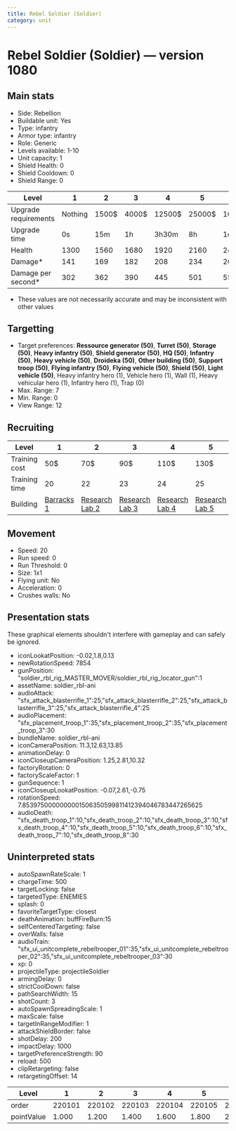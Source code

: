 ```yaml
---
title: Rebel Soldier (Soldier)
category: unit
---
```


# Rebel Soldier (Soldier) — version 1080

## Main stats

  * Side: Rebellion
  * Buildable unit: Yes
  * Type: infantry
  * Armor type: infantry
  * Role: Generic
  * Levels available: 1-10
  * Unit capacity: 1
  * Shield Health: 0
  * Shield Cooldown: 0
  * Shield Range: 0

|Level               |1      |2    |3    |4     |5     |6      |7      |8      |9       |10      |
|--------------------|-------|-----|-----|------|------|-------|-------|-------|--------|--------|
|Upgrade requirements|Nothing|1500$|4000$|12500$|25000$|100000$|160000$|320000$|1000000$|1750000$|
|Upgrade time        |0s     |15m  |1h   |3h30m |8h    |1d     |2d     |3d12h  |5d      |1w1d    |
|Health              |1300   |1560 |1680 |1920  |2160  |2400   |2640   |2880   |3120    |3600    |
|Damage*             |141    |169  |182  |208   |234   |260    |286    |312    |338     |390     |
|Damage per second*  |302    |362  |390  |445   |501   |557    |612    |668    |724     |835     |

* These values are not necessarily accurate and may be inconsistent with other values

## Targetting

  * Target preferences: **Ressource generator (50)**, **Turret (50)**, **Storage (50)**, **Heavy infantry (50)**, **Shield generator (50)**, **HQ (50)**, **Infantry (50)**, **Heavy vehicle (50)**, **Droideka (50)**, **Other building (50)**, **Support troop (50)**, **Flying infantry (50)**, **Flying vehicle (50)**, **Shield (50)**, **Light vehicle (50)**, Heavy infantry hero (1), Vehicle hero (1), Wall (1), Heavy vehicular hero (1), Infantry hero (1), Trap (0)
  * Max. Range: 7
  * Min. Range: 0
  * View Range: 12

## Recruiting

|Level        |1                               |2                                     |3                                     |4                                     |5                                     |6                                     |7                                     |8                                     |9                                     |10                                     |
|-------------|--------------------------------|--------------------------------------|--------------------------------------|--------------------------------------|--------------------------------------|--------------------------------------|--------------------------------------|--------------------------------------|--------------------------------------|---------------------------------------|
|Training cost|50$                             |70$                                   |90$                                   |110$                                  |130$                                  |150$                                  |170$                                  |200$                                  |210$                                  |230$                                   |
|Training time|20                              |22                                    |23                                    |24                                    |25                                    |26                                    |27                                    |28                                    |29                                    |30                                     |
|Building     |[Barracks 1](rebelBarracks.html)|[Research Lab 2](rebelOffenseLab.html)|[Research Lab 3](rebelOffenseLab.html)|[Research Lab 4](rebelOffenseLab.html)|[Research Lab 5](rebelOffenseLab.html)|[Research Lab 6](rebelOffenseLab.html)|[Research Lab 7](rebelOffenseLab.html)|[Research Lab 8](rebelOffenseLab.html)|[Research Lab 9](rebelOffenseLab.html)|[Research Lab 10](rebelOffenseLab.html)|

## Movement

  * Speed: 20
  * Run speed: 0
  * Run Threshold: 0
  * Size: 1x1
  * Flying unit: No
  * Acceleration: 0
  * Crushes walls: No

## Presentation stats

These graphical elements shouldn't interfere with gameplay and can safely be ignored.

  * iconLookatPosition: -0.02,1.8,0.13
  * newRotationSpeed: 7854
  * gunPosition: "soldier_rbl_rig_MASTER_MOVER/soldier_rbl_rig_locator_gun":1
  * assetName: soldier_rbl-ani
  * audioAttack: "sfx_attack_blasterrifle_1":25,"sfx_attack_blasterrifle_2":25,"sfx_attack_blasterrifle_3":25,"sfx_attack_blasterrifle_4":25
  * audioPlacement: "sfx_placement_troop_1":35,"sfx_placement_troop_2":35,"sfx_placement_troop_3":30
  * bundleName: soldier_rbl-ani
  * iconCameraPosition: 11.3,12.63,13.85
  * animationDelay: 0
  * iconCloseupCameraPosition: 1.25,2.81,10.32
  * factoryRotation: 0
  * factoryScaleFactor: 1
  * gunSequence: 1
  * iconCloseupLookatPosition: -0.07,2.61,-0.75
  * rotationSpeed: 7.8539750000000001506350599811412394046783447265625
  * audioDeath: "sfx_death_troop_1":10,"sfx_death_troop_2":10,"sfx_death_troop_3":10,"sfx_death_troop_4":10,"sfx_death_troop_5":10,"sfx_death_troop_6":10,"sfx_death_troop_7":10,"sfx_death_troop_8":30

## Uninterpreted stats

  * autoSpawnRateScale: 1
  * chargeTime: 500
  * targetLocking: false
  * targetedType: ENEMIES
  * splash: 0
  * favoriteTargetType: closest
  * deathAnimation: buffFireBurn:15
  * selfCenteredTargeting: false
  * overWalls: false
  * audioTrain: "sfx_ui_unitcomplete_rebeltrooper_01":35,"sfx_ui_unitcomplete_rebeltrooper_02":35,"sfx_ui_unitcomplete_rebeltrooper_03":30
  * xp: 0
  * projectileType: projectileSoldier
  * armingDelay: 0
  * strictCoolDown: false
  * pathSearchWidth: 15
  * shotCount: 3
  * autoSpawnSpreadingScale: 1
  * maxScale: false
  * targetInRangeModifier: 1
  * attackShieldBorder: false
  * shotDelay: 200
  * impactDelay: 1000
  * targetPreferenceStrength: 90
  * reload: 500
  * clipRetargeting: false
  * retargetingOffset: 14

|Level     |1     |2     |3     |4     |5     |6     |7     |8     |9     |10    |
|----------|------|------|------|------|------|------|------|------|------|------|
|order     |220101|220102|220103|220104|220105|220106|220107|220108|220109|220110|
|pointValue|1.000 |1.200 |1.400 |1.600 |1.800 |2.000 |2.200 |2.400 |2.600 |3.000 |

